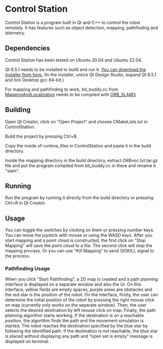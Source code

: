 # Control Station

Control Station is a program built in Qt and C++ to control the robot remotely. It has features such as object detection, mapping, pathfinding and telemetry.

## Dependencies

Control Station has been tested on Ubuntu 20.04 and Ubuntu 22.04.

Qt 6.5.1 needs to be installed to build and run it. [You can download the installer from here.](https://www.qt.io/download-qt-installer-oss?hsCtaTracking=99d9dd4f-5681-48d2-b096-470725510d34%7C074ddad0-fdef-4e53-8aa8-5e8a876d6ab4) (In the installer, untick Qt Design Studio, expand Qt 6.5.1 and tick Desktop gcc 64-bit.)

For mapping and pathfinding to work, bit_buddy.cc from [MappingAndLocalization](https://github.com/anasabk/BitBuddy/tree/main/MappingAndLocalization) needs to be compiled with [ORB_SLAM3](https://github.com/UZ-SLAMLab/ORB_SLAM3).

## Building

Open Qt Creator, click on "Open Project" and choose CMakeLists.txt in ControlStation.

Build the project by pressing Ctrl+B.

Copy the inside of runtime_files in ControlStation and paste it in the build directory.

Inside the mapping directory in the build directory, extract ORBvoc.txt.tar.gz file and put the program compiled from bit_buddy.cc in there and rename it "slam".

## Running

Run the program by running it directly from the build directory or pressing Ctrl+R in Qt Creator.

## Usage

You can toggle the switches by clicking on them or pressing number keys. You can move the joystick with mouse or using the WASD keys. After you start mapping and a point cloud is constructed, the first click on "Stop Mapping" will save the point cloud to a file. The second click will stop the mapping process. Or you can use "Kill Mapping" to send SIGKILL signal to the process.

### Pathfinding Usage

When you click "Start Pathfinding", a 2D map is created and a path planning interface is displayed on a separate window and also the UI. On this interface, yellow fields are empty spaces, purple areas are obstacles and the red star is the position of the robot.
On the interface, firstly, the user can determine the initial position of the robot by pressing the right mouse click on map (currently only works on the separate window). Then, the user selects the desired destination by left mouse click on map. Finally, the path planning algorithm starts working.
If the destination is on a reachable position, the algorithm finds the path and the movement simulation is started. The robot reaches the destination specified by the blue star by following the identified path. If the destination is not reachable, the blue star is placed without displaying any path and “open set is empty” message is displayed on terminal.
